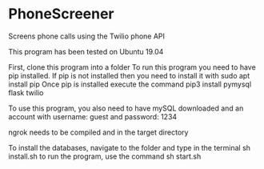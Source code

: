 # PhoneScreener
Screens phone calls using the Twilio phone API

This program has been tested on Ubuntu 19.04

First, clone this program into a folder
To run this program you need to have pip installed.
If pip is not installed then you need to install it with sudo apt install pip
Once pip is installed execute the command pip3 install pymysql flask twilio

To use this program, you also need to have mySQL downloaded and an account with username: guest and password: 1234

ngrok needs to be compiled and in the target directory

To install the databases, navigate to the folder and type in the terminal sh install.sh
to run the program, use the command sh start.sh
